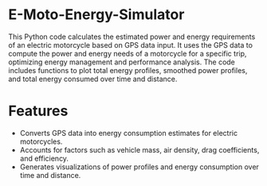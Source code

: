 # E-Moto-Energy-Simulator
This Python code calculates the estimated power and energy requirements of an electric motorcycle based on GPS data input. It uses the GPS data to compute the power and energy needs of a motorcycle for a specific trip, optimizing energy management and performance analysis. The code includes functions to plot total energy profiles, smoothed power profiles, and total energy consumed over time and distance.

# Features
- Converts GPS data into energy consumption estimates for electric motorcycles.
- Accounts for factors such as vehicle mass, air density, drag coefficients, and efficiency.
- Generates visualizations of power profiles and energy consumption over time and distance.
